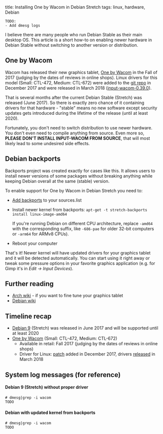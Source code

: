 title: Installing One by Wacom in Debian Stretch
tags: linux, hardware, Debian

```
TODO:
- Add dmesg logs
```

I believe there are many people who run Debian Stable as their main desktop OS.
This article is a short how-to on enabling newer hardware in Debian Stable
without switching to another version or distribution.


## One by Wacom

Wacom has released their new graphics tablet, [One by Wacom] in the Fall of 2017
(judging by the dates of reviews in online shops). Linux drivers for this model
(Small: CTL-472, Medium: CTL-672) were added to the [git repo][linuxwacom] in
December 2017 and were released in March 2018 ([input-wacom-0.39.0]).

That is several months after the current Debian Stable (Stretch) was released
(June 2017). So there is exactly zero chance of it containing drivers for that
hardware - "stable" means no new software except security updates gets
introduced during the lifetime of the release (until at least 2020).

Fortunately, you don't need to switch distribution to use newer hardware. You
don't even need to compile anything from source. Even more so, **PLEASE DON'T
INSTALL INPUT-WACOM FROM SOURCE**, that will most likely lead to some undesired
side effects.


## Debian backports

Backports project was created exactly for cases like this. It allows users to
install newer versions of some packages without breaking anything while keeping
Debian overall at the same (stable) version.

To enable support for One by Wacom in Debian Stretch you need to:

- [Add backports][backports] to your sources.list

- Install newer kernel from backports:
  `apt-get -t stretch-backports install linux-image-amd64`

  If you're running Debian on different CPU architecture, replace `-amd64` with
  the corresponding suffix, like `-686-pae` for older 32-bit computers or
  `-arm64` for ARMv8 CPUs).

- Reboot your computer

That's it! Newer kernel will have updated drivers for your graphics tablet and
it will be detected automatically. You can start using it right away or tweak
some pressure options in your favorite graphics application (e.g. for Gimp it's
in *Edit -> Input Devices*).


## Further reading

- [Arch wiki] - if you want to fine tune your graphics tablet
- [Debian wiki]


## Timeline recap

- [Debian 9] (Stretch) was released in June 2017 and will be supported until
  at least 2020
- [One by Wacom] (Small: CTL-472, Medium: CTL-672)
  - Available in retail: Fall 2017 (judging by the dates of reviews in online
    shops)
  - Driver for Linux: [patch] added in December 2017, drivers
    [released][input-wacom-0.39.0] in March 2018


## System log messages (for reference)

#### Debian 9 (Stretch) without proper driver

```
# dmesg|grep -i wacom
TODO
```

#### Debian with updated kernel from backports

```
# dmesg|grep -i wacom
TODO
```

[Arch wiki]: https://wiki.archlinux.org/index.php/wacom_tablet#Configuration
[Debian 9]: https://www.debian.org/News/2017/20170617
[Debian wiki]: https://wiki.debian.org/WacomTablets
[One by Wacom]: https://www.wacom.com/en-cn/products/pen-tablets/one-by-wacom
[backports]: https://backports.debian.org/Instructions/
[input-wacom-0.39.0]: https://github.com/linuxwacom/input-wacom/releases/tag/input-wacom-0.39.0
[linuxwacom]: https://github.com/linuxwacom/input-wacom
[patch]: https://github.com/linuxwacom/input-wacom/commit/b12529e589dae810f0b6ef0b22f67b3860f86cde
